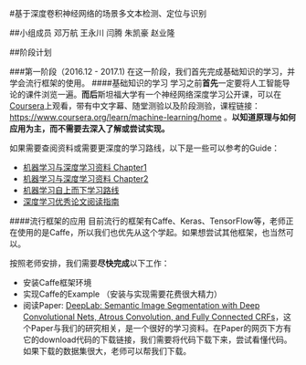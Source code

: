 #基于深度卷积神经网络的场景多文本检测、定位与识别

##小组成员
邓万航 王永川 闫腾 朱凯豪 赵业隆

##阶段计划

###第一阶段（2016.12 - 2017.1)
在这一阶段，我们首先完成基础知识的学习，并学会流行框架的使用。
####基础知识的学习
学习之前**首先**一定要将人工智能导论的课件浏览一遍。**而后**斯坦福大学有一个神经网络深度学习公开课，可以在[Coursera](https://www.coursera.org/)上观看，带有中文字幕、随堂测验以及阶段测验，课程链接：https://www.coursera.org/learn/machine-learning/home 。**以知道原理与如何应用为主，而不需要去深入了解或尝试实现。**

如果需要查阅资料或需要更深度的学习路线，以下是一些可以参考的Guide：
* [机器学习与深度学习资料 Chapter1](https://github.com/ty4z2008/Qix/blob/master/dl.md)
* [机器学习与深度学习资料 Chapter2](https://github.com/ty4z2008/Qix/blob/master/dl2.md)
* [机器学习自上而下学习路线](https://github.com/ZuzooVn/machine-learning-for-software-engineers/blob/master/README-zh-CN.md#%25E6%259C%25BA%25E5%2599%25A8%25E5%25AD%25A6%25E4%25B9%25A0%25E7%25AE%2597%25E6%25B3%2595)
* [深度学习优秀论文阅读指南](https://github.com/songrotek/Deep-Learning-Papers-Reading-Roadmap)
 
####流行框架的应用
目前流行的框架有Caffe、Keras、TensorFlow等，老师正在使用的是Caffe，所以我们也优先从这个学起。如果想尝试其他框架，也当然可以。

按照老师安排，我们需要**尽快完成**以下工作：
* 安装Caffe框架环境
* 实现Caffe的Example （安装与实现需要花费很大精力）
* 阅读Paper: [DeepLab: Semantic Image Segmentation with Deep Convolutional Nets, Atrous Convolution, and Fully Connected CRFs](http://liangchiehchen.com/projects/DeepLab.html)，这个Paper与我们的研究相关，是一个很好的学习资料。在Paper的网页下方有它的download代码的下载链接，我们需要将代码下载下来，尝试看懂代码。如果下载的数据集很大，老师可以帮我们下载。

